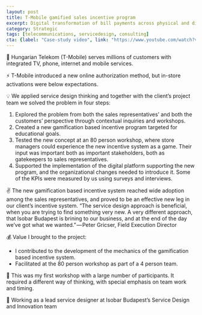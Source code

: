 ```yaml
---
layout: post
title: T-Mobile gamified sales incentive program 
excerpt: Digital transformation of bill payments across physical and digital channels
category: Strategic
tags: [telecommunications, servicedesign, consulting]
cta: {label: "Case-study video", link: "https://www.youtube.com/watch?v=ktNnXqW93t0"}
---
```


🏢 Hungarian Telekom (T-Mobile) serves millions of customers with integrated TV, phone, internet and mobile services. 

⚡ T-Mobile introduced a new online authorization method, but in-store activations were below expectations. 

💡 We applied service design thinking and together with the client’s project team we solved the problem in four steps:

1. Explored the problem from both the sales representatives’ and both the customers’ perspective through contextual inquiries and workshops.
2. Created a new gamification based incentive program targeted for educational goals.
3. Tested the new concept at an 80 person workshop, where store managers could experience the new incentive system as a game. Their input was important both as important stakeholders, both as gatekeepers to sales representatives.
4. Supported the implementation of the digital platform supporting the new program, and the organizational changes needed to introduce it. Some of the KPIs were measured by us using surveys and interviews. 

✌️ The new gamification based incentive system reached wide adoption among the sales representatives, and proved to be an effective new leg in our client’s incentive system. “The service design approach is beneficial, when you are trying to find something very new. A very different approach, that Isobar Budapest is brining to our business, and at the end of the day we’ve got what we wanted.” — Peter Gricser, Field Execution Director 

💰 Value I brought to the project:

- I contributed to the development of the mechanics of the gamification based incentive system.
- Facilitated at the 80 person workshop as part of a 4 person team. 

💙 This was my first workshop with a large number of participants. It required a different way of thinking, with special emphasis on team work and timing. 

👥 Working as a lead service designer at Isobar Budapest’s Service Design and Innovation team